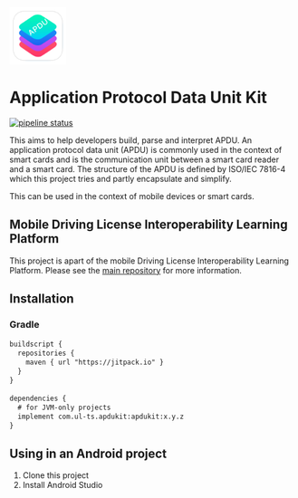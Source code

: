 <img src="./static/kit.png" alt="APDUKit logo" height="100" >

# Application Protocol Data Unit Kit
[![pipeline status](https://git.ul-ts.com/sl-advisory/RDW/apdukit-java/badges/develop/pipeline.svg)](https://git.ul-ts.com/sl-advisory/RDW/apdukit-java/commits/develop)

This aims to help developers build, parse and interpret APDU. An application protocol data unit (APDU) is commonly used in the context of smart cards and is the communication unit between a smart card reader and a smart card. The structure of the APDU is defined by ISO/IEC 7816-4 which this project tries and partly encapsulate and simplify.

This can be used in the context of mobile devices or smart cards.

## Mobile Driving License Interoperability Learning Platform

This project is apart of the mobile Driving License Interoperability Learning Platform. Please see the [main repository](https://github.com/mDL-ILP/mDL-ILP) for more information.

## Installation

### Gradle
```
buildscript {
  repositories {
    maven { url "https://jitpack.io" }
  }
}

dependencies {
  # for JVM-only projects
  implement com.ul-ts.apdukit:apdukit:x.y.z
}
```

## Using in an Android project
1. Clone this project
2. Install Android Studio
